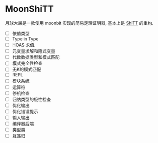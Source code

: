# MoonShiTT

月球大屎是一款使用 moonbit 实现的简易定理证明器, 基本上是 [ShiTT](https://github.com/KonjacSource/ShiTT) 的重构.

- [ ] 依值类型
- [ ] Type in Type
- [ ] HOAS 求值.
- [ ] 元变量求解和隐式变量
- [ ] 代数数据类型和模式匹配
- [ ] 模式完全性检查
- [ ] 无K的模式匹配
- [ ] REPL
- [ ] 模块系统
- [ ] 运算符
- [ ] 停机检查
- [ ] 归纳类型的极性检查
- [ ] 优化输出
- [ ] 优化错误提示
- [ ] 输入输出
- [ ] 编译器后端
- [ ] 类型类
- [ ] 互递归
